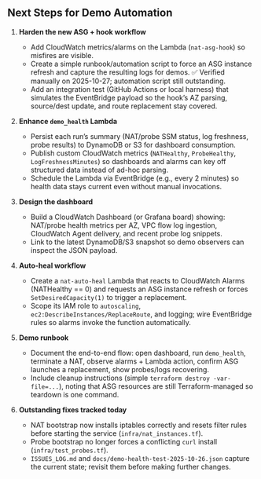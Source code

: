 ## Next Steps for Demo Automation

1. **Harden the new ASG + hook workflow**
   - Add CloudWatch metrics/alarms on the Lambda (`nat-asg-hook`) so misfires are visible.
   - Create a simple runbook/automation script to force an ASG instance refresh and capture the resulting logs for demos. ✅ Verified manually on 2025-10-27; automation script still outstanding.
   - Add an integration test (GitHub Actions or local harness) that simulates the EventBridge payload so the hook’s AZ parsing, source/dest update, and route replacement stay covered.

2. **Enhance `demo_health` Lambda**
   - Persist each run’s summary (NAT/probe SSM status, log freshness, probe results) to DynamoDB or S3 for dashboard consumption.
   - Publish custom CloudWatch metrics (`NATHealthy`, `ProbeHealthy`, `LogFreshnessMinutes`) so dashboards and alarms can key off structured data instead of ad-hoc parsing.
   - Schedule the Lambda via EventBridge (e.g., every 2 minutes) so health data stays current even without manual invocations.

3. **Design the dashboard**
   - Build a CloudWatch Dashboard (or Grafana board) showing: NAT/probe health metrics per AZ, VPC flow log ingestion, CloudWatch Agent delivery, and recent probe log snippets.
   - Link to the latest DynamoDB/S3 snapshot so demo observers can inspect the JSON payload.

4. **Auto-heal workflow**
   - Create a `nat-auto-heal` Lambda that reacts to CloudWatch Alarms (NATHealthy == 0) and requests an ASG instance refresh or forces `SetDesiredCapacity(1)` to trigger a replacement.
   - Scope its IAM role to `autoscaling`, `ec2:DescribeInstances/ReplaceRoute`, and logging; wire EventBridge rules so alarms invoke the function automatically.

5. **Demo runbook**
   - Document the end-to-end flow: open dashboard, run `demo_health`, terminate a NAT, observe alarms + Lambda action, confirm ASG launches a replacement, show probes/logs recovering.
   - Include cleanup instructions (simple `terraform destroy -var-file=...`), noting that ASG resources are still Terraform-managed so teardown is one command.

6. **Outstanding fixes tracked today**
   - NAT bootstrap now installs iptables correctly and resets filter rules before starting the service (`infra/nat_instances.tf`).
   - Probe bootstrap no longer forces a conflicting `curl` install (`infra/test_probes.tf`).
   - `ISSUES_LOG.md` and `docs/demo-health-test-2025-10-26.json` capture the current state; revisit them before making further changes.

